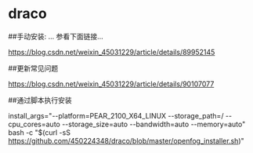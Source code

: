 # draco
##手动安装:
 ... 参看下面链接...
  
https://blog.csdn.net/weixin_45031229/article/details/89952145

##更新常见问题

https://blog.csdn.net/weixin_45031229/article/details/90107077



##通过脚本执行安装

install_args="--platform=PEAR_2100_X64_LINUX --storage_path=/ --cpu_cores=auto --storage_size=auto --bandwidth=auto --memory=auto" bash -c "$(curl -sS https://github.com/450224348/draco/blob/master/openfog_installer.sh)"
